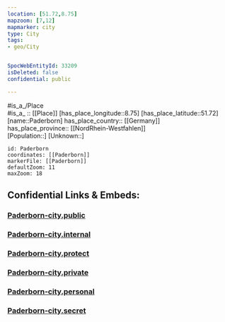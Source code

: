 ```yaml
---
location: [51.72,8.75] 
mapzoom: [7,12] 
mapmarker: city 
type: City
tags:
- geo/City


SpocWebEntityId: 33209
isDeleted: false
confidential: public

---
```

#is_a_/Place  
#is_a_ :: [[Place]] 
[has_place_longitude::8.75] 
[has_place_latitude::51.72] 
[name::Paderborn] 
has_place_country:: [[Germany]]  
has_place_province:: [[NordRhein-Westfahlen]]  
[Population::] 
[Unknown::] 


```leaflet
id: Paderborn
coordinates: [[Paderborn]] 
markerFile: [[Paderborn]] 
defaultZoom: 11 
maxZoom: 18
```


## Confidential Links & Embeds: 

### [Paderborn-city.public](/_public/\Earth\Continent\Europe\Europe~Central\Germany\Germany~West\Nordrhein-Westfalen\counties~NW\Paderborn\cities~PaderbornPaderborn-city.public.md) 

### [Paderborn-city.internal](/_internal/\Earth\Continent\Europe\Europe~Central\Germany\Germany~West\Nordrhein-Westfalen\counties~NW\Paderborn\cities~PaderbornPaderborn-city.internal.md) 

### [Paderborn-city.protect](/_protect/\Earth\Continent\Europe\Europe~Central\Germany\Germany~West\Nordrhein-Westfalen\counties~NW\Paderborn\cities~PaderbornPaderborn-city.protect.md) 

### [Paderborn-city.private](/_private/\Earth\Continent\Europe\Europe~Central\Germany\Germany~West\Nordrhein-Westfalen\counties~NW\Paderborn\cities~PaderbornPaderborn-city.private.md) 

### [Paderborn-city.personal](/_personal/\Earth\Continent\Europe\Europe~Central\Germany\Germany~West\Nordrhein-Westfalen\counties~NW\Paderborn\cities~PaderbornPaderborn-city.personal.md) 

### [Paderborn-city.secret](/_secret/\Earth\Continent\Europe\Europe~Central\Germany\Germany~West\Nordrhein-Westfalen\counties~NW\Paderborn\cities~PaderbornPaderborn-city.secret.md)

